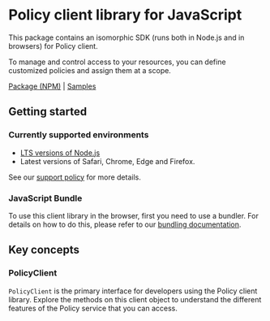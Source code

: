 # Policy client library for JavaScript

This package contains an isomorphic SDK (runs both in Node.js and in browsers) for Policy client.

To manage and control access to your resources, you can define customized policies and assign them at a scope.

[Package (NPM)](https://www.npmjs.com/package/@msinternal/arm-package-policy-2019-09) |
[Samples](https://github.com/Azure-Samples/azure-samples-js-management)

## Getting started

### Currently supported environments

- [LTS versions of Node.js](https://github.com/nodejs/release#release-schedule)
- Latest versions of Safari, Chrome, Edge and Firefox.

See our [support policy](https://github.com/Azure/azure-sdk-for-js/blob/main/SUPPORT.md) for more details.




### JavaScript Bundle
To use this client library in the browser, first you need to use a bundler. For details on how to do this, please refer to our [bundling documentation](https://aka.ms/AzureSDKBundling).

## Key concepts

### PolicyClient

`PolicyClient` is the primary interface for developers using the Policy client library. Explore the methods on this client object to understand the different features of the Policy service that you can access.

